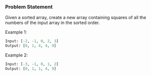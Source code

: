 ### Problem Statement

Given a sorted array, create a new array containing squares of all the numbers of the input array in the sorted order.

Example 1:

```python
Input: [-2, -1, 0, 2, 3]
Output: [0, 1, 4, 4, 9]

```

Example 2:

```python
Input: [-3, -1, 0, 1, 2]
Output: [0, 1, 1, 4, 9]
```

